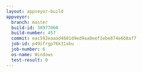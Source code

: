```yaml
---
layout: appveyor-build
appveyor:
  branch: master
  build-id: 38977060
  build-number: 457
  commit: eac592eaaad4681d9ed9aa8eef1ebe874e6b8af7
  job-id: p49ifrgp76k31xbu
  job-number: 6
  os-name: Windows
  test-result: 0
---
```

